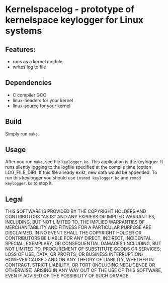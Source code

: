 # Kernelspacelog - prototype of kernelspace keylogger for Linux systems

## Features:
 - runs as a kernel module
 - writes log to file

## Dependencies
 - C compiler GCC
 - linux-headers for your kernel 
 - linux-source for your kernel

## Build

Simply run `make`.

## Usage

After you run `make`, see file `keylogger.ko`. This application is the keylogger. It runs silently logging to the logfile specified at the compile time (option LOG_FILE_DIR). If this file already exist, new data would be appended.
To run this keylogger you should use `insmod keylogger.ko` and `rmmod keylogger.ko` to stop it. 

## Legal

THIS SOFTWARE IS PROVIDED BY THE COPYRIGHT HOLDERS AND CONTRIBUTORS "AS IS" AND ANY EXPRESS OR IMPLIED WARRANTIES, INCLUDING, BUT NOT LIMITED TO, THE IMPLIED WARRANTIES OF MERCHANTABILITY AND FITNESS FOR A PARTICULAR PURPOSE ARE DISCLAIMED. IN NO EVENT SHALL THE COPYRIGHT HOLDER OR CONTRIBUTORS BE LIABLE FOR ANY DIRECT, INDIRECT, INCIDENTAL, SPECIAL, EXEMPLARY, OR CONSEQUENTIAL DAMAGES (INCLUDING, BUT NOT LIMITED TO, PROCUREMENT OF SUBSTITUTE GOODS OR SERVICES; LOSS OF USE, DATA, OR PROFITS; OR BUSINESS INTERRUPTION) HOWEVER CAUSED AND ON ANY THEORY OF LIABILITY, WHETHER IN CONTRACT, STRICT LIABILITY, OR TORT (INCLUDING NEGLIGENCE OR OTHERWISE) ARISING IN ANY WAY OUT OF THE USE OF THIS SOFTWARE, EVEN IF ADVISED OF THE POSSIBILITY OF SUCH DAMAGE.
